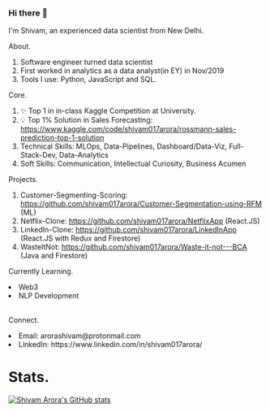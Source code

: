 ### Hi there 👋

I'm Shivam, an experienced data scientist from New Delhi. 

About.
1. Software engineer turned data scientist
2. First worked in analytics as a data analyst(in EY) in Nov/2019
3. Tools I use: Python, JavaScript and SQL. 

Core.
1. ✨ Top 1 in in-class Kaggle Competition at University. 
2. 💡 Top 1% Solution in Sales Forecasting: https://www.kaggle.com/code/shivam017arora/rossmann-sales-prediction-top-1-solution 
3. Technical Skills: MLOps, Data-Pipelines, Dashboard/Data-Viz, Full-Stack-Dev, Data-Analytics
4. Soft Skills: Communication, Intellectual Curiosity, Business Acumen

Projects.
1. Customer-Segmenting-Scoring: https://github.com/shivam017arora/Customer-Segmentation-using-RFM (ML)
2. Netflix-Clone: https://github.com/shivam017arora/NetflixApp (React.JS) 
3. LinkedIn-Clone: https://github.com/shivam017arora/LinkedInApp (React.JS with Redux and Firestore) 
4. WasteItNot: https://github.com/shivam017arora/Waste-it-not---BCA (Java and Firestore) 

Currently Learning.
<li> Web3 </li>
<li> NLP Development </li>
<br>

Connect.
<li> Email: arorashivam@protonmail.com </li>
<li> LinkedIn: https://www.linkedin.com/in/shivam017arora/  </li>

# Stats.

[![Shivam Arora's GitHub stats](https://github-readme-stats.vercel.app/api?username=shivam017arora)](https://github.com/anuraghazra/github-readme-stats)


<!--
**shivam017arora/shivam017arora** is a ✨ _special_ ✨ repository because its `README.md` (this file) appears on your GitHub profile.

Here are some ideas to get you started:

- 🔭 I’m currently working on ...
- 🌱 I’m currently learning ...
- 👯 I’m looking to collaborate on ...
- 🤔 I’m looking for help with ...
- 💬 Ask me about ...
- 📫 How to reach me: ...
- 😄 Pronouns: ...
- ⚡ Fun fact: ...
-->
